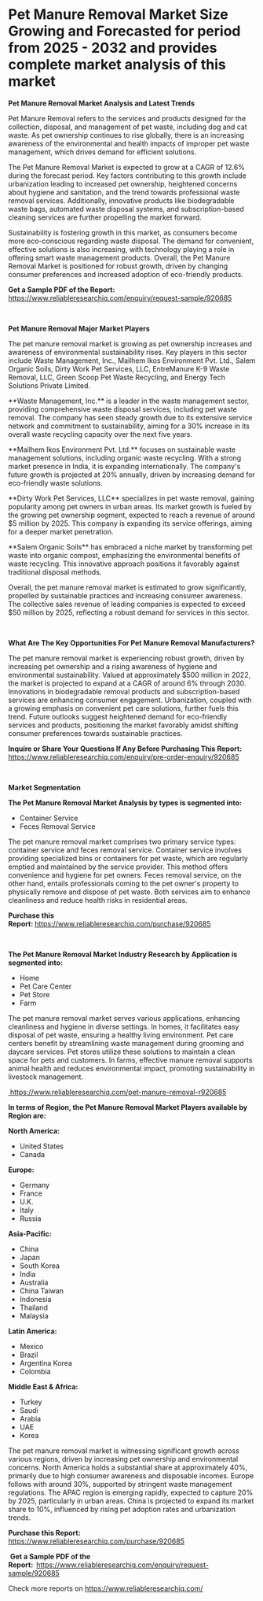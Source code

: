 <p><h1>Pet Manure Removal Market Size Growing and Forecasted for period from 2025 - 2032 and provides complete market analysis of this market</h1></p><p><strong>Pet Manure Removal Market Analysis and Latest Trends</strong></p>
<p><p>Pet Manure Removal refers to the services and products designed for the collection, disposal, and management of pet waste, including dog and cat waste. As pet ownership continues to rise globally, there is an increasing awareness of the environmental and health impacts of improper pet waste management, which drives demand for efficient solutions. </p><p>The Pet Manure Removal Market is expected to grow at a CAGR of 12.6% during the forecast period. Key factors contributing to this growth include urbanization leading to increased pet ownership, heightened concerns about hygiene and sanitation, and the trend towards professional waste removal services. Additionally, innovative products like biodegradable waste bags, automated waste disposal systems, and subscription-based cleaning services are further propelling the market forward. </p><p>Sustainability is fostering growth in this market, as consumers become more eco-conscious regarding waste disposal. The demand for convenient, effective solutions is also increasing, with technology playing a role in offering smart waste management products. Overall, the Pet Manure Removal Market is positioned for robust growth, driven by changing consumer preferences and increased adoption of eco-friendly products.</p></p>
<p><strong>Get a Sample PDF of the Report:&nbsp;</strong> <a href="https://www.reliableresearchiq.com/enquiry/request-sample/920685?utm_campaign=3007&utm_medium=2&utm_source=Github&utm_content=ia&utm_term=07032025&utm_id=pet-manure-removal">https://www.reliableresearchiq.com/enquiry/request-sample/920685</a></p>
<p>&nbsp;</p>
<p><strong>Pet Manure Removal Major Market Players</strong></p>
<p><p>The pet manure removal market is growing as pet ownership increases and awareness of environmental sustainability rises. Key players in this sector include Waste Management, Inc., Mailhem Ikos Environment Pvt. Ltd., Salem Organic Soils, Dirty Work Pet Services, LLC, EntreManure K-9 Waste Removal, LLC, Green Scoop Pet Waste Recycling, and Energy Tech Solutions Private Limited.</p><p>**Waste Management, Inc.** is a leader in the waste management sector, providing comprehensive waste disposal services, including pet waste removal. The company has seen steady growth due to its extensive service network and commitment to sustainability, aiming for a 30% increase in its overall waste recycling capacity over the next five years.</p><p>**Mailhem Ikos Environment Pvt. Ltd.** focuses on sustainable waste management solutions, including organic waste recycling. With a strong market presence in India, it is expanding internationally. The company's future growth is projected at 20% annually, driven by increasing demand for eco-friendly waste solutions.</p><p>**Dirty Work Pet Services, LLC** specializes in pet waste removal, gaining popularity among pet owners in urban areas. Its market growth is fueled by the growing pet ownership segment, expected to reach a revenue of around $5 million by 2025. This company is expanding its service offerings, aiming for a deeper market penetration.</p><p>**Salem Organic Soils** has embraced a niche market by transforming pet waste into organic compost, emphasizing the environmental benefits of waste recycling. This innovative approach positions it favorably against traditional disposal methods.</p><p>Overall, the pet manure removal market is estimated to grow significantly, propelled by sustainable practices and increasing consumer awareness. The collective sales revenue of leading companies is expected to exceed $50 million by 2025, reflecting a robust demand for services in this sector.</p></p>
<p>&nbsp;</p>
<p><strong>What Are The Key Opportunities For Pet Manure Removal Manufacturers?</strong></p>
<p><p>The pet manure removal market is experiencing robust growth, driven by increasing pet ownership and a rising awareness of hygiene and environmental sustainability. Valued at approximately $500 million in 2022, the market is projected to expand at a CAGR of around 6% through 2030. Innovations in biodegradable removal products and subscription-based services are enhancing consumer engagement. Urbanization, coupled with a growing emphasis on convenient pet care solutions, further fuels this trend. Future outlooks suggest heightened demand for eco-friendly services and products, positioning the market favorably amidst shifting consumer preferences towards sustainable practices.</p></p>
<p><strong>Inquire or Share Your Questions If Any Before Purchasing This Report:</strong> <a href="https://www.reliableresearchiq.com/enquiry/pre-order-enquiry/920685?utm_campaign=3007&utm_medium=2&utm_source=Github&utm_content=ia&utm_term=07032025&utm_id=pet-manure-removal">https://www.reliableresearchiq.com/enquiry/pre-order-enquiry/920685</a></p>
<p>&nbsp;</p>
<p><strong>Market Segmentation</strong></p>
<p><strong>The Pet Manure Removal Market Analysis by types is segmented into:</strong></p>
<p><ul><li>Container Service</li><li>Feces Removal Service</li></ul></p>
<p><p>The pet manure removal market comprises two primary service types: container service and feces removal service. Container service involves providing specialized bins or containers for pet waste, which are regularly emptied and maintained by the service provider. This method offers convenience and hygiene for pet owners. Feces removal service, on the other hand, entails professionals coming to the pet owner's property to physically remove and dispose of pet waste. Both services aim to enhance cleanliness and reduce health risks in residential areas.</p></p>
<p><strong>Purchase this Report:&nbsp;</strong><a href="https://www.reliableresearchiq.com/purchase/920685?utm_campaign=3007&utm_medium=2&utm_source=Github&utm_content=ia&utm_term=07032025&utm_id=pet-manure-removal">https://www.reliableresearchiq.com/purchase/920685</a></p>
<p>&nbsp;</p>
<p><strong>The Pet Manure Removal Market Industry Research by Application is segmented into:</strong></p>
<p><ul><li>Home</li><li>Pet Care Center</li><li>Pet Store</li><li>Farm</li></ul></p>
<p><p>The pet manure removal market serves various applications, enhancing cleanliness and hygiene in diverse settings. In homes, it facilitates easy disposal of pet waste, ensuring a healthy living environment. Pet care centers benefit by streamlining waste management during grooming and daycare services. Pet stores utilize these solutions to maintain a clean space for pets and customers. In farms, effective manure removal supports animal health and reduces environmental impact, promoting sustainability in livestock management.</p></p>
<p><a href="https://www.reliableresearchiq.com/pet-manure-removal-r920685?utm_campaign=3007&utm_medium=2&utm_source=Github&utm_content=ia&utm_term=07032025&utm_id=pet-manure-removal">&nbsp;https://www.reliableresearchiq.com/pet-manure-removal-r920685</a></p>
<p><strong>In terms of Region, the Pet Manure Removal Market Players available by Region are:</strong></p>
<p>
    <p> <strong> North America: </strong>
        <ul>
            <li>United States</li>
            <li>Canada</li>
        </ul>
        </p> 
    <p> <strong> Europe: </strong>
        <ul>
            <li>Germany</li>
            <li>France</li>
            <li>U.K.</li>
            <li>Italy</li>
            <li>Russia</li>
        </ul>
        </p> 
    <p> <strong> Asia-Pacific: </strong>
        <ul>
            <li>China</li>
            <li>Japan</li>
            <li>South Korea</li>
            <li>India</li>
            <li>Australia</li>
            <li>China Taiwan</li>
            <li>Indonesia</li>
            <li>Thailand</li>
            <li>Malaysia</li>
        </ul>
        </p> 
    <p> <strong> Latin America: </strong>
        <ul>
            <li>Mexico</li>
            <li>Brazil</li>
            <li>Argentina Korea</li>
            <li>Colombia</li>
        </ul>
        </p> 
    <p> <strong> Middle East & Africa: </strong>
        <ul>
            <li>Turkey</li>
            <li>Saudi</li>
            <li>Arabia</li>
            <li>UAE</li>
            <li>Korea</li>
        </ul>
    </p>
    </p>
<p><p>The pet manure removal market is witnessing significant growth across various regions, driven by increasing pet ownership and environmental concerns. North America holds a substantial share at approximately 40%, primarily due to high consumer awareness and disposable incomes. Europe follows with around 30%, supported by stringent waste management regulations. The APAC region is emerging rapidly, expected to capture 20% by 2025, particularly in urban areas. China is projected to expand its market share to 10%, influenced by rising pet adoption rates and urbanization trends.</p></p>
<p><strong>Purchase this Report: </strong><a href="https://www.reliableresearchiq.com/purchase/920685?utm_campaign=3007&utm_medium=2&utm_source=Github&utm_content=ia&utm_term=07032025&utm_id=pet-manure-removal">https://www.reliableresearchiq.com/purchase/920685</a></p>
<p>&nbsp;<strong>Get a Sample PDF of the Report:&nbsp;&nbsp;</strong><a href="https://www.reliableresearchiq.com/enquiry/request-sample/920685?utm_campaign=3007&utm_medium=2&utm_source=Github&utm_content=ia&utm_term=07032025&utm_id=pet-manure-removal">https://www.reliableresearchiq.com/enquiry/request-sample/920685</a></p>
<p><strong></strong></p>
<p>Check more reports on <a href="https://www.reliableresearchiq.com/?utm_campaign=3007&utm_medium=2&utm_source=Github&utm_content=ia&utm_term=07032025&utm_id=pet-manure-removal">https://www.reliableresearchiq.com/</a></p>